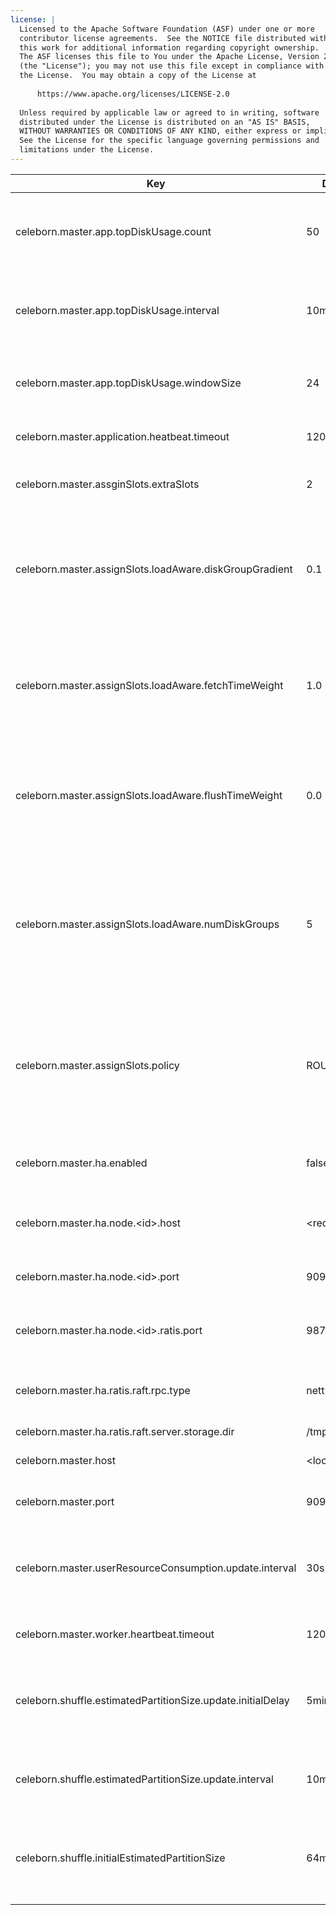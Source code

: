 ```yaml
---
license: |
  Licensed to the Apache Software Foundation (ASF) under one or more
  contributor license agreements.  See the NOTICE file distributed with
  this work for additional information regarding copyright ownership.
  The ASF licenses this file to You under the Apache License, Version 2.0
  (the "License"); you may not use this file except in compliance with
  the License.  You may obtain a copy of the License at
  
      https://www.apache.org/licenses/LICENSE-2.0
  
  Unless required by applicable law or agreed to in writing, software
  distributed under the License is distributed on an "AS IS" BASIS,
  WITHOUT WARRANTIES OR CONDITIONS OF ANY KIND, either express or implied.
  See the License for the specific language governing permissions and
  limitations under the License.
---
```


<!--begin-include-->
| Key | Default | Description | Since |
| --- | ------- | ----------- | ----- |
| celeborn.master.app.topDiskUsage.count | 50 | Size for top items about top disk usage applications list. | 0.2.0 | 
| celeborn.master.app.topDiskUsage.interval | 10min | Time length for a window about top disk usage application list. | 0.2.0 | 
| celeborn.master.app.topDiskUsage.windowSize | 24 | Window size about top disk usage application list. | 0.2.0 | 
| celeborn.master.application.heatbeat.timeout | 120s | Application heartbeat timeout. | 0.2.0 | 
| celeborn.master.assginSlots.extraSlots | 2 | Extra slots number when master assign slots. | 0.2.0 | 
| celeborn.master.assignSlots.loadAware.diskGroupGradient | 0.1 | This value means how many more workload will be placed into a faster disk group than a slower group. | 0.2.0 | 
| celeborn.master.assignSlots.loadAware.fetchTimeWeight | 1.0 | Weight of average fetch time when calculating ordering in load-aware assignment strategy | 0.2.1 | 
| celeborn.master.assignSlots.loadAware.flushTimeWeight | 0.0 | Weight of average flush time when calculating ordering in load-aware assignment strategy | 0.2.1 | 
| celeborn.master.assignSlots.loadAware.numDiskGroups | 5 | This configuration is a guidance for load-aware slot allocation algorithm. This value is control how many disk groups will be created. | 0.2.0 | 
| celeborn.master.assignSlots.policy | ROUNDROBIN | Policy for master to assign slots, Celeborn supports two types of policy: roundrobin and loadaware. | 0.2.0 | 
| celeborn.master.ha.enabled | false | When true, master nodes run as Raft cluster mode. | 0.2.0 | 
| celeborn.master.ha.node.&lt;id&gt;.host | &lt;required&gt; | Host to bind of master node <id> in HA mode. | 0.2.0 | 
| celeborn.master.ha.node.&lt;id&gt;.port | 9097 | Port to bind of master node <id> in HA mode. | 0.2.0 | 
| celeborn.master.ha.node.&lt;id&gt;.ratis.port | 9872 | Ratis port to bind of master node <id> in HA mode. | 0.2.0 | 
| celeborn.master.ha.ratis.raft.rpc.type | netty | RPC type for Ratis, available options: netty, grpc. | 0.2.0 | 
| celeborn.master.ha.ratis.raft.server.storage.dir | /tmp/ratis |  | 0.2.0 | 
| celeborn.master.host | &lt;localhost&gt; | Hostname for master to bind. | 0.2.0 | 
| celeborn.master.port | 9097 | Port for master to bind. | 0.2.0 | 
| celeborn.master.userResourceConsumption.update.interval | 30s | Time length for a window about compute user resource consumption. | 0.3.0 | 
| celeborn.master.worker.heartbeat.timeout | 120s | Worker heartbeat timeout. | 0.2.0 | 
| celeborn.shuffle.estimatedPartitionSize.update.initialDelay | 5min | Initial delay time before start updating partition size for estimation. | 0.2.0 | 
| celeborn.shuffle.estimatedPartitionSize.update.interval | 10min | Interval of updating partition size for estimation. | 0.2.0 | 
| celeborn.shuffle.initialEstimatedPartitionSize | 64mb | Initial partition size for estimation, it will change according to runtime stats. | 0.2.0 | 
<!--end-include-->
